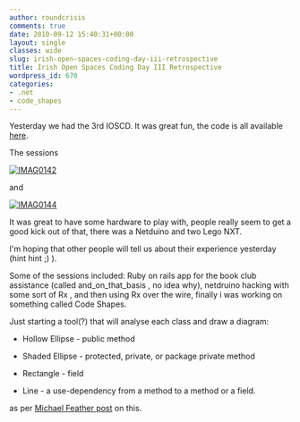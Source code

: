 ```yaml
---
author: roundcrisis
comments: true
date: 2010-09-12 15:40:31+00:00
layout: single
classes: wide
slug: irish-open-spaces-coding-day-iii-retrospective
title: Irish Open Spaces Coding Day III Retrospective
wordpress_id: 670
categories:
- .net
- code_shapes
---
```


Yesterday we had the 3rd IOSCD. It was great fun, the code is all available [here](http://www.assembla.com/code/ioscd/subversion/nodes).

 

The sessions

 

[![IMAG0142](http://roundcrisis.files.wordpress.com/2010/09/imag0142_thumb.jpg)](http://roundcrisis.files.wordpress.com/2010/09/imag0142.jpg)

 

 

and

 

[![IMAG0144](http://roundcrisis.files.wordpress.com/2010/09/imag0144_thumb.jpg)](http://roundcrisis.files.wordpress.com/2010/09/imag0144.jpg)

 

It was great to have some hardware to play with, people really seem to get a good kick out of that, there was a Netduino and two Lego NXT.

 

I'm hoping that other people will tell us about their experience yesterday (hint hint ;) ). 

 

Some of the sessions included: Ruby on rails app for the book club assistance (called and_on_that_basis , no idea why), netdruino hacking with some sort of Rx , and then using Rx over the wire, finally i was working on something called Code Shapes.

 

Just starting a tool(?) that will analyse each class and draw a diagram:

 

  
  * Hollow Ellipse - public method 
   
  * Shaded Ellipse - protected, private, or package private method 
   
  * Rectangle - field 
   
  * Line - a use-dependency from a method to a method or a field.
 

as per [Michael Feather post](http://michaelfeathers.typepad.com/michael_feathers_blog/2010/08/testng-and-what-wed-like-code-to-be.html) on this. 
